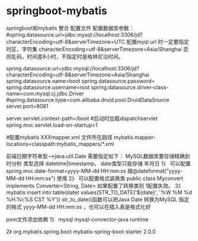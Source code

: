 # springboot-mybatis
springboot和mybatis 整合
配置文件
配置数据库参数：
#spring.datasource.url=jdbc:mysql://localhost:3306/jd?characterEncoding=utf-8&serverTimezone=UTC
配置myql url 时一定要指定时区，字符集 characterEncoding=utf-8&serverTimezone=Asia/Shanghai 否则乱码，时间差8小时，不指定时是格林尼治时间。

spring.datasource.url=jdbc:mysql://localhost:3306/jd?characterEncoding=utf-8&serverTimezone=Asia/Shanghai
spring.datasource.name=boot
spring.datasource.password=
spring.datasource.username=root
spring.datasource.driver-class-name=com.mysql.cj.jdbc.Driver
#spring.datasource.type=com.alibaba.druid.pool.DruidDataSource
server.port=8081

server.servlet.context-path=/boot
#启动时加载dispatchservlet
spring.mvc.servlet.load-on-startup=1

#配置mybatis XXXmapper.xml 文件所在路径
mybatis.mapper-locations=classpath:mybatis_mappers/*.xml  

前端日期字符串型——>java.util.Date 需要指定如下：
    MySQL数据库要存储精确到时分秒 类型选择 datetime|timestamp， date类型只能存储 年月日
    1》 可以配置 spring.mvc.date-format=yyyy-MM-dd HH:mm:ss 跟@dateformat("yyyy-MM-dd HH:mm:ss") 使用
    2》 可以配置格式装换类 public class Myconvert implements Converter<String, Date> 如果配置了转换类则 1配置失效。
    3》mybatis 	insert into table(date) values(STR_TO_DATE('${date}', '%W %M %d %H:%i:%S CST %Y')) str_to_date()函数可以把Java Date 转换为MySQL 指定的格式 yyyy-MM-dd HH:mm:ss ，也可以在插入表是格式化好
    


pom文件添加依赖
1》
<dependency>
    <groupId>mysql</groupId>
    <artifactId>mysql-connector-java</artifactId>
    <scope>runtime</scope>
</dependency>

2》
<dependency>
    <groupId>org.mybatis.spring.boot</groupId>
    <artifactId>mybatis-spring-boot-starter</artifactId>
    <version>2.0.0</version>
</dependency>
